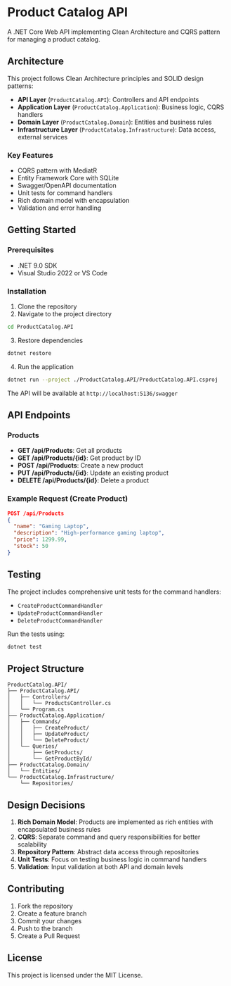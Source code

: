 # Product Catalog API

A .NET Core Web API implementing Clean Architecture and CQRS pattern for managing a product catalog.

## Architecture

This project follows Clean Architecture principles and SOLID design patterns:

- **API Layer** (`ProductCatalog.API`): Controllers and API endpoints
- **Application Layer** (`ProductCatalog.Application`): Business logic, CQRS handlers
- **Domain Layer** (`ProductCatalog.Domain`): Entities and business rules
- **Infrastructure Layer** (`ProductCatalog.Infrastructure`): Data access, external services

### Key Features

- CQRS pattern with MediatR
- Entity Framework Core with SQLite
- Swagger/OpenAPI documentation
- Unit tests for command handlers
- Rich domain model with encapsulation
- Validation and error handling

## Getting Started

### Prerequisites

- .NET 9.0 SDK
- Visual Studio 2022 or VS Code

### Installation

1. Clone the repository
2. Navigate to the project directory
```bash
cd ProductCatalog.API
```
3. Restore dependencies
```bash
dotnet restore
```
4. Run the application
```bash
dotnet run --project ./ProductCatalog.API/ProductCatalog.API.csproj
```

The API will be available at `http://localhost:5136/swagger`

## API Endpoints

### Products

- **GET /api/Products**: Get all products
- **GET /api/Products/{id}**: Get product by ID
- **POST /api/Products**: Create a new product
- **PUT /api/Products/{id}**: Update an existing product
- **DELETE /api/Products/{id}**: Delete a product

### Example Request (Create Product)

```json
POST /api/Products
{
  "name": "Gaming Laptop",
  "description": "High-performance gaming laptop",
  "price": 1299.99,
  "stock": 50
}
```

## Testing

The project includes comprehensive unit tests for the command handlers:

- `CreateProductCommandHandler`
- `UpdateProductCommandHandler`
- `DeleteProductCommandHandler`

Run the tests using:
```bash
dotnet test
```

## Project Structure

```
ProductCatalog.API/
├── ProductCatalog.API/
│   ├── Controllers/
│   │   └── ProductsController.cs
│   └── Program.cs
├── ProductCatalog.Application/
│   ├── Commands/
│   │   ├── CreateProduct/
│   │   ├── UpdateProduct/
│   │   └── DeleteProduct/
│   └── Queries/
│       ├── GetProducts/
│       └── GetProductById/
├── ProductCatalog.Domain/
│   └── Entities/
└── ProductCatalog.Infrastructure/
    └── Repositories/
```

## Design Decisions

1. **Rich Domain Model**: Products are implemented as rich entities with encapsulated business rules
2. **CQRS**: Separate command and query responsibilities for better scalability
3. **Repository Pattern**: Abstract data access through repositories
4. **Unit Tests**: Focus on testing business logic in command handlers
5. **Validation**: Input validation at both API and domain levels

## Contributing

1. Fork the repository
2. Create a feature branch
3. Commit your changes
4. Push to the branch
5. Create a Pull Request

## License

This project is licensed under the MIT License. 